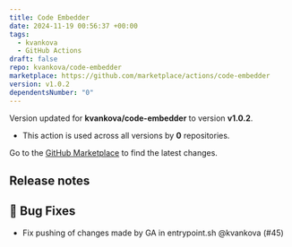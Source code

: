 ```yaml
---
title: Code Embedder
date: 2024-11-19 00:56:37 +00:00
tags:
  - kvankova
  - GitHub Actions
draft: false
repo: kvankova/code-embedder
marketplace: https://github.com/marketplace/actions/code-embedder
version: v1.0.2
dependentsNumber: "0"
---
```



Version updated for **kvankova/code-embedder** to version **v1.0.2**.
- This action is used across all versions by **0** repositories.

Go to the [GitHub Marketplace](https://github.com/marketplace/actions/code-embedder) to find the latest changes.

## Release notes

## 🐛 Bug Fixes

- Fix pushing of changes made by GA in entrypoint.sh @kvankova (#45)

